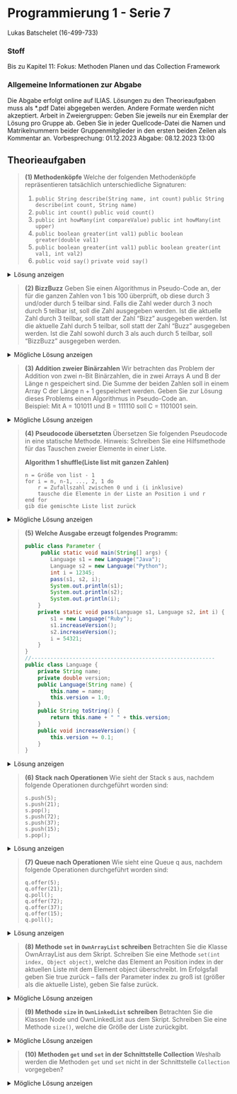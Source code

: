 # Programmierung 1 - Serie 7

Lukas Batschelet (16-499-733)

### Stoff
Bis zu Kapitel 11:
Fokus: Methoden Planen und das Collection Framework

### Allgemeine Informationen zur Abgabe
Die Abgabe erfolgt online auf ILIAS.
Lösungen zu den Theorieaufgaben muss als \*.pdf Datei abgegeben werden. Andere Formate werden nicht akzeptiert.
Arbeit in Zweiergruppen: Geben Sie jeweils nur ein Exemplar der Lösung pro Gruppe ab. Geben Sie in jeder Quellcode-Datei die Namen und Matrikelnummern beider Gruppenmitglieder in den ersten beiden Zeilen als Kommentar an.
Vorbesprechung: 01.12.2023
Abgabe: 08.12.2023 13:00

## Theorieaufgaben

> **(1) Methodenköpfe**
>  Welche der folgenden Methodenköpfe repräsentieren tatsächlich unterschiedliche Signaturen:
> 1. `public String describe(String name, int count)`
>      `public String describe(int count, String name)`
> 2. `public int count()`
> 	 `public void count()`
> 3. `public int howMany(int compareValue)`
> 	 `public int howMany(int upper)`
> 4. `public boolean greater(int val1)`
> 	 `public boolean greater(double val1)`
> 5. `public boolean greater(int val1)`
> 	 `public boolean greater(int val1, int val2)`
> 6. `public void say()`
> 	 `private void say()`

<details>
	<summary>Lösung anzeigen</summary>

**Lösung:**
1. unterschiedliche Signatur
2. nicht unterschiedlich da nur der Rückgabetyp unterschiedlich ist
3. nicht unterschiedlich da nur der Bezeichner des Parameters anders ist.
4. unterschiedliche Signatur
5. unterschiedliche Signatur
6. nicht unterschiedliche Signatur, da nur die Sichtbarkeit unterschiedlich ist. 

</details>

> **(2) BizzBuzz**
> Geben Sie einen Algorithmus in Pseudo-Code an, der für die ganzen Zahlen von 1 bis 100 überprüft, ob diese durch 3 und/oder durch 5 teilbar sind. Falls die Zahl weder durch 3 noch durch 5 teilbar ist, soll die Zahl ausgegeben werden. Ist die aktuelle Zahl durch 3 teilbar, soll statt der Zahl “Bizz” ausgegeben werden. Ist die aktuelle Zahl durch 5 teilbar, soll statt der Zahl “Buzz” ausgegeben werden. Ist die Zahl sowohl durch 3 als auch durch 5 teilbar, soll “BizzBuzz” ausgegeben werden.

<details>
	<summary>Mögliche Lösung anzeigen</summary>

**Mögliche Lösung:**

```pseudo
FÜR jede Zahl i von 1 bis 100:
    WENN i durch 3 teilbar ist UND i durch 5 teilbar ist:
        Gib "BizzBuzz" aus
    SONST, WENN i nur durch 3 teilbar ist:
        Gib "Bizz" aus
    SONST, WENN i nur durch 5 teilbar ist:
        Gib "Buzz" aus
    SONST:
        Gib die Zahl i aus
```

</details>


> **(3) Addition zweier Binärzahlen**
> Wir betrachten das Problem der Addition von zwei n-Bit Binärzahlen, die in zwei Arrays A und B der Länge n gespeichert sind. Die Summe der beiden Zahlen soll in einem Array C der Länge n + 1 gespeichert werden. Geben Sie zur Lösung dieses Problems einen Algorithmus in Pseudo-Code an.  
> Beispiel: Mit A = 101011 und B = 111110 soll C = 1101001 sein.

<details>
	<summary>Mögliche Lösung anzeigen</summary>

**Mögliche Lösung:**

```pseudo
DEFINIERE Algorithmus AddiereBinär(A, B)
    SEI n die Länge von A
    INITIALISIERE Array C mit Länge n + 1 auf Null

    SEI Übertrag = 0
    FÜR i = n - 1 BIS 0 (RÜCKWÄRTS):
        SEI Summe = A[i] + B[i] + Übertrag
        WENN Summe >= 2 DANN
            C[i + 1] = Summe - 2
            Übertrag = 1
        SONST
            C[i + 1] = Summe
            Übertrag = 0

    C[0] = Übertrag
    GIB C ZURÜCK
```

</details>

> **(4) Pseudocode übersetzten**
> Übersetzen Sie folgenden Pseudocode in eine statische Methode. Hinweis: Schreiben Sie eine Hilfsmethode für das Tauschen zweier Elemente in einer Liste.
> 
> **Algorithm 1 shuffle(Liste list mit ganzen Zahlen)**
> ```
> n = Größe von list - 1
> for i = n, n-1, ..., 2, 1 do
>     r = Zufallszahl zwischen 0 und i (i inklusive)
>     tausche die Elemente in der Liste an Position i und r
> end for
> gib die gemischte Liste list zurück
> ```

<details>
	<summary>Mögliche Lösung anzeigen</summary>

**Mögliche Lösung:**

```java
public static void shuffle(List<Integer> list) {
	int n = list.size() - 1;
	Random random = new Random();

	for (int i = n; i > 0; i--) {
		int r = random.nextInt(i + 1);
		swap(list, i, r);
	}
}

// Hilfsmethode
private static void swap(List<Integer> list, int i, int j) {
	Integer temp = list.get(i);
	list.set(i, list.get(j));
	list.set(j, temp);
}
```

</details>

> **(5) Welche Ausgabe erzeugt folgendes Programm:** 
> 
> ```java
> public class Parameter {
>      public static void main(String[] args) {
>         Language s1 = new Language("Java");
>         Language s2 = new Language("Python");
>         int i = 12345;
>         pass(s1, s2, i);
>         System.out.println(s1);
>         System.out.println(s2);
>         System.out.println(i);
>     }
>     private static void pass(Language s1, Language s2, int i) {
>         s1 = new Language("Ruby");
>         s1.increaseVersion();
>         s2.increaseVersion();
>         i = 54321;
>     }
> }
> //----------------------------------------------------------
> public class Language {
>     private String name;
>     private double version;
>     public Language(String name) {
>         this.name = name;
>         this.version = 1.0;
>     }
>     public String toString() {
>         return this.name + " " + this.version;
>     }
>     public void increaseVersion() {
>         this.version += 0.1;
>     }
> }
> ```

<details>
	<summary>Lösung anzeigen</summary>

**Lösung:**

```text
Ruby 1.1
Python 1.1
12345
```

</details>

> **(6) Stack nach Operationen**
> Wie sieht der Stack s aus, nachdem folgende Operationen durchgeführt worden sind:
> ```
> s.push(5);
> s.push(21);
> s.pop();
> s.push(72);
> s.push(37);
> s.push(15);
> s.pop();
> ```

<details>
	<summary>Lösung anzeigen</summary>

**Lösung:**
```stack
37 <-- Top
72
5  <-- Bottom
```

</details>


> **(7) Queue nach Operationen**
> Wie sieht eine Queue q aus, nachdem folgende Operationen durchgeführt worden sind:
> ```
> q.offer(5);
> q.offer(21);
> q.poll();
> q.offer(72);
> q.offer(37);
> q.offer(15);
> q.poll();
> ```

<details>
    <summary>Lösung anzeigen</summary>

**Lösung:**

```queue
15 <-- last in
37
72 <-- first out
```

</details>

> **(8) Methode `set` in `OwnArrayList` schreiben**
> Betrachten Sie die Klasse OwnArrayList aus dem Skript. Schreiben Sie eine Methode `set(int index, Object object)`, welche das Element an Position index in der aktuellen Liste mit dem Element object überschreibt. Im Erfolgsfall geben Sie true zurück – falls der Parameter index zu groß ist (größer als die aktuelle Liste), geben Sie false zurück.

<details>
    <summary>Mögliche Lösung anzeigen</summary>

**Mögliche Lösung:**

```java
public boolean set(int index, Object object){
	if (index >= this.size || index < 0)
		return false;
	listElements[index] = object;
	return true;
	}
}
```

</details>

> **(9) Methode `size` in `OwnLinkedList` schreiben**
> Betrachten Sie die Klassen Node und OwnLinkedList aus dem Skript. Schreiben Sie eine Methode `size()`, welche die Größe der Liste zurückgibt.

<details>
    <summary>Mögliche Lösung anzeigen</summary>

**Mögliche Lösung:**

```java
public int size(){
	if (this.startNode == null)
		return 0;
	Node<E> current = this.startNode;
	int count = 1;
	while (current.getNext() != null){
		current = current.getNext();
		count++;
	}
	return count;
}
```

</details>


> **(10) Methoden `get` und `set` in der Schnittstelle Collection**
> Weshalb werden die Methoden `get` und `set` nicht in der Schnittstelle `Collection` vorgegeben?

<details>
    <summary>Mögliche Lösung anzeigen</summary>

**Mögliche Lösung:**

Die Methoden `get` und `set` sind speziell für Sammlungen des Typs `List` definiert, die eine geordnete und indizierte Struktur aufweisen. Dies ermöglicht es, auf Elemente an einem bestimmten Index zuzugreifen oder sie zu ändern. Im Gegensatz dazu sind die Sammlungstypen `Queue` und `Set`, die ebenfalls die `Collection`-Schnittstelle implementieren, von einer anderen Natur. Bei `Sets`, die eine Gruppe einzigartiger, nicht indizierter Elemente darstellen, und bei `Queues`, die auf dem Prinzip des ersten Hinein, ersten Heraus basieren, wären die Methoden `get` und `set` konzeptionell unpassend. Daher sind diese Methoden nicht in der allgemeinen `Collection`-Schnittstelle enthalten, sondern bleiben spezifisch für Listen, wo sie aufgrund der Natur der Datenstruktur sinnvoll und anwendbar sind.

</details>